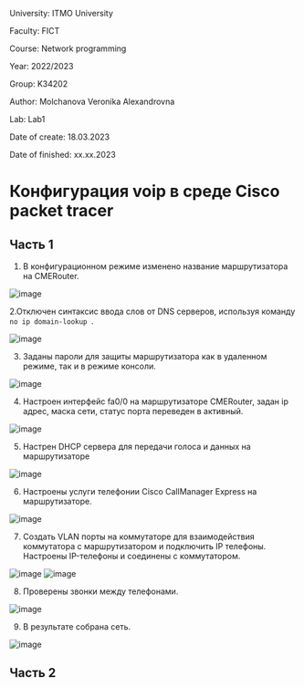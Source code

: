University: ITMO University

Faculty: FICT

Course: Network programming

Year: 2022/2023

Group: K34202

Author: Molchanova Veronika Alexandrovna

Lab: Lab1

Date of create: 18.03.2023

Date of finished: xx.xx.2023


# Конфигурация voip в среде Сisco packet tracer

## Часть 1
1. В конфигурационном режиме изменено название маршрутизатора на CMERouter.

![image](https://user-images.githubusercontent.com/90505004/226175214-18b15f3e-2016-4da7-a955-bd453844a7a8.png)

2.Отключен синтаксис ввода слов от DNS серверов, используя команду `no ip domain-lookup `.

![image](https://user-images.githubusercontent.com/90505004/226175494-3730215a-adfb-4e7d-9444-d70a02218580.png)

3. Заданы пароли для защиты маршрутизатора как в удаленном режиме, так и в режиме консоли.

![image](https://user-images.githubusercontent.com/90505004/226175698-c88c7772-0f31-41ee-bc10-69411b640fa1.png)

4. Настроен интерфейс fa0/0 на маршрутизаторе CMERouter, задан ip адрес, маска сети, статус порта переведен в активный.

![image](https://user-images.githubusercontent.com/90505004/226175835-603e28e7-db15-4d19-9844-2e2ee0a1bce6.png)

5. Настрен DHCP сервера для передачи голоса и данных на маршрутизаторе

![image](https://user-images.githubusercontent.com/90505004/226176069-d7f71fa4-5ad2-42af-8657-52f8f1e4e262.png)

6. Настроены услуги телефонии Cisco CallManager Express на маршрутизаторе.

![image](https://user-images.githubusercontent.com/90505004/226176942-7807dd96-25b3-4ffe-b35d-36180969277a.png)

7. Создать VLAN порты на коммутаторе для взаимодействия коммутатора с маршрутизатором и подключить IP телефоны. Настроены IP-телефоны и соединены с коммутатором.

![image](https://user-images.githubusercontent.com/90505004/226177947-9b9d8509-6485-4c43-9761-30e56ca805ae.png)
![image](https://user-images.githubusercontent.com/90505004/226178101-d619cbf9-e5b1-4361-b0e9-3fca5aa33eae.png)

8. Проверены звонки между телефонами.

![image](https://user-images.githubusercontent.com/90505004/226178324-726ed0a8-3587-47ca-a83c-ef68956cdac8.png)

9. В результате собрана сеть.

![image](https://user-images.githubusercontent.com/90505004/226179049-c886639f-47cd-4e26-865b-e80ad5c6219d.png)


## Часть 2
